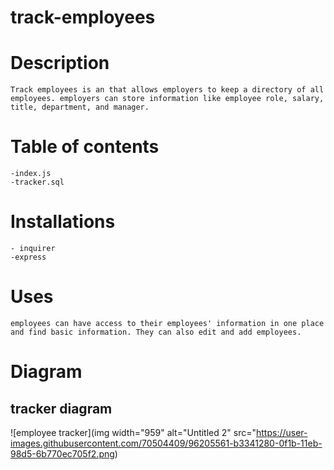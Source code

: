 # track-employees

# Description

    Track employees is an that allows employers to keep a directory of all employees. employers can store information like employee role, salary, title, department, and manager. 

# Table of contents 
    -index.js
    -tracker.sql

# Installations 
    - inquirer
    -express 

# Uses 
    
    employees can have access to their employees' information in one place and find basic information. They can also edit and add employees. 


# Diagram 
## tracker diagram 
![employee tracker](img width="959" alt="Untitled 2" src="https://user-images.githubusercontent.com/70504409/96205561-b3341280-0f1b-11eb-98d5-6b770ec705f2.png)
